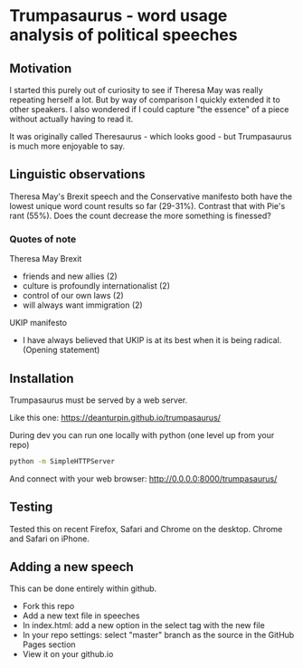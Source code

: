 # Trumpasaurus - word usage analysis of political speeches

## Motivation

I started this purely out of curiosity to see if Theresa May was really repeating
herself a lot. But by way of comparison I quickly extended it to other speakers. I also wondered if I could capture "the essence" of a piece without actually having to read it.

It was originally called Theresaurus - which looks good - but Trumpasaurus is much
more enjoyable to say.

## Linguistic observations

Theresa May's Brexit speech and the Conservative manifesto both have the lowest
unique word count results so far (29-31%). Contrast that with Pie's rant (55%). Does
the count decrease the more something is finessed?

### Quotes of note

Theresa May Brexit
- friends and new allies (2) 
- culture is profoundly internationalist (2) 
- control of our own laws (2)
- will always want immigration (2)

UKIP manifesto
- I have always believed that UKIP is at its best when it is being radical.
	(Opening statement)

## Installation

Trumpasaurus must be served by a web server.

Like this one: https://deanturpin.github.io/trumpasaurus/

During dev you can run one locally with python (one level up from your repo)
```bash
python -m SimpleHTTPServer
```

And connect with your web browser: http://0.0.0.0:8000/trumpasaurus/

## Testing

Tested this on recent Firefox, Safari and Chrome on the desktop. Chrome and
Safari on iPhone.

## Adding a new speech

This can be done entirely within github.

- Fork this repo
- Add a new text file in speeches
- In index.html: add a new option in the select tag with the new file
- In your repo settings: select "master" branch as the source in the GitHub
	Pages section
- View it on your github.io
